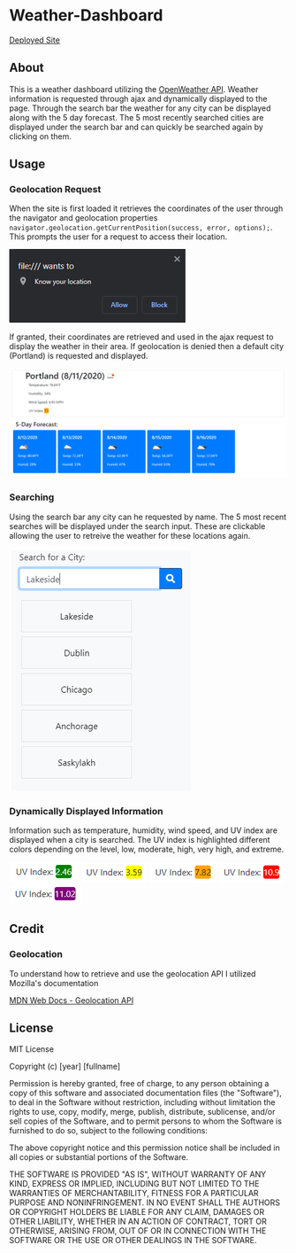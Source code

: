 # Weather-Dashboard
[Deployed Site](https://joneselliott.github.io/Weather-Dashboard/)

## About
This is a weather dashboard utilizing the [OpenWeather API](https://openweathermap.org/). Weather information is requested through ajax and dynamically displayed to the page. Through the search bar the weather for any city can be displayed along with the 5 day forecast. The 5 most recently searched cities are displayed under the search bar and can quickly be searched again by clicking on them.

## Usage

### Geolocation Request

When the site is first loaded it retrieves the coordinates of the user through the navigator and geolocation properties ```navigator.geolocation.getCurrentPosition(success, error, options);```. This prompts the user for a request to access their location.

![Geo Location Prompt](./Assets/location-request.PNG)

If granted, their coordinates are retrieved and used in the ajax request to display the weather in their area. If geolocation is denied then a default city (Portland) is requested and displayed.

![Default City Weather Dashboard](./Assets/default-dashboard.PNG)

### Searching

Using the search bar any city can he requested by name. The 5 most recent searches will be displayed under the search input. These are clickable allowing the user to retreive the weather for these locations again.

![Search History List](./Assets/search-history.PNG)

### Dynamically Displayed Information

Information such as temperature, humidity, wind speed, and UV index are displayed when a city is searched. The UV index is highlighted different colors depending on the level, low, moderate, high, very high, and extreme.

![UV Low](./Assets/uv-low.PNG) ![UV Moderate](./Assets/uv-moderate.PNG) ![UV High](./Assets/uv-high.PNG) ![UV Very High](./Assets/uv-very-high.PNG) ![UV Extreme](./Assets/uv-extreme.PNG)

## Credit

### Geolocation
To understand how to retrieve and use the geolocation API I utilized Mozilla's documentation

[MDN Web Docs - Geolocation API](https://developer.mozilla.org/en-US/docs/Web/API/Geolocation_API)


## License
MIT License

Copyright (c) [year] [fullname]

Permission is hereby granted, free of charge, to any person obtaining a copy
of this software and associated documentation files (the "Software"), to deal
in the Software without restriction, including without limitation the rights
to use, copy, modify, merge, publish, distribute, sublicense, and/or sell
copies of the Software, and to permit persons to whom the Software is
furnished to do so, subject to the following conditions:

The above copyright notice and this permission notice shall be included in all
copies or substantial portions of the Software.

THE SOFTWARE IS PROVIDED "AS IS", WITHOUT WARRANTY OF ANY KIND, EXPRESS OR
IMPLIED, INCLUDING BUT NOT LIMITED TO THE WARRANTIES OF MERCHANTABILITY,
FITNESS FOR A PARTICULAR PURPOSE AND NONINFRINGEMENT. IN NO EVENT SHALL THE
AUTHORS OR COPYRIGHT HOLDERS BE LIABLE FOR ANY CLAIM, DAMAGES OR OTHER
LIABILITY, WHETHER IN AN ACTION OF CONTRACT, TORT OR OTHERWISE, ARISING FROM,
OUT OF OR IN CONNECTION WITH THE SOFTWARE OR THE USE OR OTHER DEALINGS IN THE
SOFTWARE.